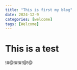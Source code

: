 ```yaml
---
title: "This is first my blog"
date: 2024-12-9 
categories: [welcome]
tags: [Welcome]
---
```


# This is a test

!#@!#!#!@!@